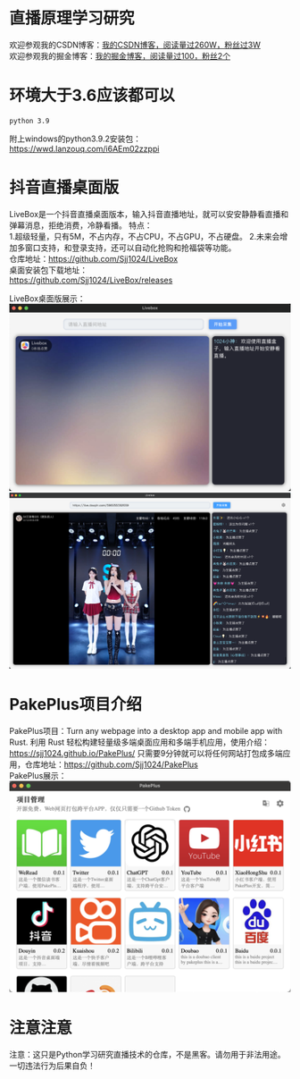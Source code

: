# 直播原理学习研究

欢迎参观我的CSDN博客：[我的CSDN博客，阅读量过260W，粉丝过3W](https://blog.csdn.net/weixin_44786530?spm=1000.2115.3001.5343)  
欢迎参观我的掘金博客：[我的掘金博客，阅读量过100，粉丝2个](https://juejin.cn/user/70007368988926)

# 环境大于3.6应该都可以

```
python 3.9 
```
附上windows的python3.9.2安装包：https://wwd.lanzouq.com/i6AEm02zzppi


# 抖音直播桌面版  
LiveBox是一个抖音直播桌面版本，输入抖音直播地址，就可以安安静静看直播和弹幕消息，拒绝消费，冷静看播。
特点：  
1.超级轻量，只有5M，不占内存，不占CPU，不占GPU，不占硬盘。
2.未来会增加多窗口支持，和登录支持，还可以自动化抢购和抢福袋等功能。  
仓库地址：https://github.com/Sjj1024/LiveBox  
桌面安装包下载地址：  
https://github.com/Sjj1024/LiveBox/releases

LiveBox桌面版展示：
![img.png](assets/img.png)
![img.png](assets/img6.png)


# PakePlus项目介绍
PakePlus项目：Turn any webpage into a desktop app and mobile app with Rust.
利用 Rust 轻松构建轻量级多端桌面应用和多端手机应用，使用介绍：https://sjj1024.github.io/PakePlus/
只需要9分钟就可以将任何网站打包成多端应用，仓库地址：https://github.com/Sjj1024/PakePlus  
PakePlus展示：
![img.png](assets/pakeplus.png)


# 注意注意
注意：这只是Python学习研究直播技术的仓库，不是黑客。请勿用于非法用途。一切违法行为后果自负！